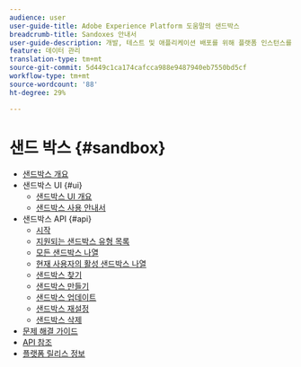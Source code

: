 ```yaml
---
audience: user
user-guide-title: Adobe Experience Platform 도움말의 샌드박스
breadcrumb-title: Sandoxes 안내서
user-guide-description: 개발, 테스트 및 애플리케이션 배포를 위해 플랫폼 인스턴스를 가상 환경으로 분할합니다.
feature: 데이터 관리
translation-type: tm+mt
source-git-commit: 5d449c1ca174cafcca988e9487940eb7550bd5cf
workflow-type: tm+mt
source-wordcount: '88'
ht-degree: 29%

---
```



# 샌드 박스 {#sandbox}

* [샌드박스 개요](home.md)
* 샌드박스 UI {#ui}
   * [샌드박스 UI 개요](ui/overview.md)
   * [샌드박스 사용 안내서](ui/user-guide.md)
* 샌드박스 API {#api}
   * [시작](api/getting-started.md)
   * [지원되는 샌드박스 유형 목록](api/list-sandbox-types.md)
   * [모든 샌드박스 나열](api/list-all-sandboxes.md)
   * [현재 사용자의 활성 샌드박스 나열](api/list-active-sandboxes.md)
   * [샌드박스 찾기](api/look-up-sandbox.md)
   * [샌드박스 만들기](api/create-sandbox.md)
   * [샌드박스 업데이트](api/update-sandbox.md)
   * [샌드박스 재설정](api/reset-sandbox.md)
   * [샌드박스 삭제](api/delete-sandbox.md)
* [문제 해결 가이드](troubleshooting-guide.md)
* [API 참조](https://www.adobe.io/apis/experienceplatform/home/api-reference.html#!acpdr/swagger-specs/sandbox-api.yaml)
* [플랫폼 릴리스 정보](https://www.adobe.com/go/platform-release-notes-en)
